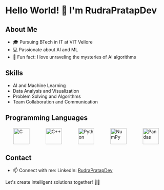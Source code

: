 # Hello World! 👋 I'm RudraPratapDev

## About Me
- 🎓 Pursuing BTech in IT at VIT Vellore
- 💻 Passionate about AI and ML
- 🎉 Fun fact: I love unraveling the mysteries of AI algorithms

## Skills
- AI and Machine Learning
- Data Analysis and Visualization
- Problem Solving and Algorithms
- Team Collaboration and Communication

## Programming Languages
<div style="display: flex; justify-content: space-around; align-items: center; margin-top: 20px;">
    <img src="https://upload.wikimedia.org/wikipedia/commons/3/35/The_C_Programming_Language_logo.svg" alt="C" height="50"/>
    <img src="https://upload.wikimedia.org/wikipedia/commons/1/18/ISO_C%2B%2B_Logo.svg" alt="C++" height="50"/>
    <img src="https://upload.wikimedia.org/wikipedia/commons/c/c3/Python-logo-notext.svg" alt="Python" height="50"/>
    <img src="https://cdn.worldvectorlogo.com/logos/numpy-1.svg" alt="NumPy" height="50"/>
    <img src="https://cdn.worldvectorlogo.com/logos/pandas.svg" alt="Pandas" height="50"/>
</div>

## Contact
- 📫 Connect with me:
  LinkedIn: [RudraPratapDev](https://www.linkedin.com/in/rudra-tech/)

Let's create intelligent solutions together! 🤖✨

